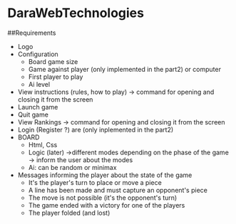 # DaraWebTechnologies

##Requirements
- Logo
- Configuration
  - Board game size
  - Game against player (only implemented in the part2) or computer
  - First player to play
  - Ai level
- View instructions (rules, how to play) -> command for opening and closing it from the screen
- Launch game 
- Quit game
- View Rankings -> command for opening and closing it from the screen
- Login (Register ?) are (only inplemented in the part2)
- BOARD
  - Html, Css
  - Logic (later) ->different modes depending on the phase of the game -> inform the user about the modes
  - Ai: can be random or minimax
- Messages informing the player about the state of the game
  - It's the player's turn to place or move a piece
  - A line has been made and must capture an opponent's piece
  - The move is not possible (it's the opponent's turn)
  - The game ended with a victory for one of the players
  - The player folded (and lost)
  
